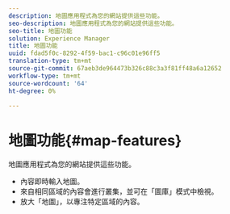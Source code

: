 ```yaml
---
description: 地圖應用程式為您的網站提供這些功能。
seo-description: 地圖應用程式為您的網站提供這些功能。
seo-title: 地圖功能
solution: Experience Manager
title: 地圖功能
uuid: fdad5f0c-8292-4f59-bac1-c96c01e96ff5
translation-type: tm+mt
source-git-commit: 67aeb3de964473b326c88c3a3f81ff48a6a12652
workflow-type: tm+mt
source-wordcount: '64'
ht-degree: 0%

---
```



# 地圖功能{#map-features}

地圖應用程式為您的網站提供這些功能。



* 內容即時輸入地圖。
* 來自相同區域的內容會進行叢集，並可在「圖庫」模式中檢視。
* 放大「地圖」，以專注特定區域的內容。

